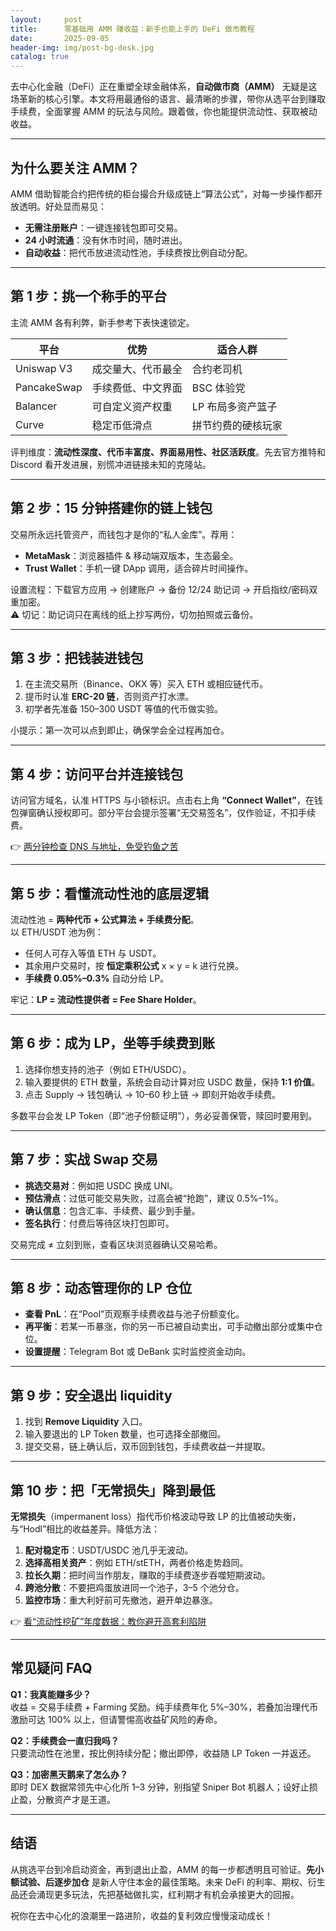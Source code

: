 ```yaml
---
layout:     post
title:      零基础用 AMM 赚收益：新手也能上手的 DeFi 做市教程
date:       2025-09-05
header-img: img/post-bg-desk.jpg
catalog: true
---
```


去中心化金融（DeFi）正在重塑全球金融体系，**自动做市商（AMM）** 无疑是这场革新的核心引擎。本文将用最通俗的语言、最清晰的步骤，带你从选平台到赚取手续费，全面掌握 AMM 的玩法与风险。跟着做，你也能提供流动性、获取被动收益。

---

## 为什么要关注 AMM？

AMM 借助智能合约把传统的柜台撮合升级成链上“算法公式”，对每一步操作都开放透明。好处显而易见：

- **无需注册账户**：一键连接钱包即可交易。  
- **24 小时流通**：没有休市时间，随时进出。  
- **自动收益**：把代币放进流动性池，手续费按比例自动分配。

---

## 第 1 步：挑一个称手的平台

主流 AMM 各有利弊，新手参考下表快速锁定。

| 平台       | 优势                              | 适合人群               |
|------------|-----------------------------------|------------------------|
| Uniswap V3 | 成交量大、代币最全               | 合约老司机             |
| PancakeSwap| 手续费低、中文界面               | BSC 体验党             |
| Balancer   | 可自定义资产权重                 | LP 布局多资产篮子      |
| Curve      | 稳定币低滑点                      | 拼节约费的硬核玩家     |

评判维度：**流动性深度、代币丰富度、界面易用性、社区活跃度**。先去官方推特和 Discord 看开发进展，别慌冲进链接未知的克隆站。

---

## 第 2 步：15 分钟搭建你的链上钱包

交易所永远托管资产，而钱包才是你的“私人金库”。荐用：

- **MetaMask**：浏览器插件 & 移动端双版本，生态最全。  
- **Trust Wallet**：手机一键 DApp 调用，适合碎片时间操作。

设置流程：下载官方应用 → 创建账户 → 备份 12/24 助记词 → 开启指纹/密码双重加密。  
⚠️ 切记：助记词只在离线的纸上抄写两份，切勿拍照或云备份。

---

## 第 3 步：把钱装进钱包

1. 在主流交易所（Binance、OKX 等）买入 ETH 或相应链代币。  
2. 提币时认准 **ERC-20 链**，否则资产打水漂。  
3. 初学者先准备 150–300 USDT 等值的代币做实验。

小提示：第一次可以点到即止，确保学会全过程再加仓。

---

## 第 4 步：访问平台并连接钱包

访问官方域名，认准 HTTPS 与小锁标识。点击右上角 **“Connect Wallet”**，在钱包弹窗确认授权即可。部分平台会提示签署“无交易签名”，仅作验证，不扣手续费。

👉 [两分钟检查 DNS 与地址，免受钓鱼之苦](https://okxdog.com/)

---

## 第 5 步：看懂流动性池的底层逻辑

流动性池 = **两种代币 + 公式算法 + 手续费分配**。  
以 ETH/USDT 池为例：

- 任何人可存入等值 ETH 与 USDT。  
- 其余用户交易时，按 **恒定乘积公式** x × y = k 进行兑换。  
- **手续费 0.05%–0.3%** 自动分给 LP。

牢记：**LP = 流动性提供者 = Fee Share Holder**。

---

## 第 6 步：成为 LP，坐等手续费到账

1. 选择你想支持的池子（例如 ETH/USDC）。  
2. 输入要提供的 ETH 数量，系统会自动计算对应 USDC 数量，保持 **1:1 价值**。  
3. 点击 Supply → 钱包确认 → 10–60 秒上链 → 即刻开始收手续费。

多数平台会发 LP Token（即“池子份额证明”），务必妥善保管，赎回时要用到。

---

## 第 7 步：实战 Swap 交易

- **挑选交易对**：例如把 USDC 换成 UNI。  
- **预估滑点**：过低可能交易失败，过高会被“抢跑”，建议 0.5%–1%。  
- **确认信息**：包含汇率、手续费、最少到手量。  
- **签名执行**：付费后等待区块打包即可。

交易完成 ≠ 立刻到账，查看区块浏览器确认交易哈希。

---

## 第 8 步：动态管理你的 LP 仓位

- **查看 PnL**：在“Pool”页观察手续费收益与池子份额变化。  
- **再平衡**：若某一币暴涨，你的另一币已被自动卖出，可手动撤出部分或集中仓位。  
- **设置提醒**：Telegram Bot 或 DeBank 实时监控资金动向。

---

## 第 9 步：安全退出 liquidity

1. 找到 **Remove Liquidity** 入口。  
2. 输入要退出的 LP Token 数量，也可选择全部撤回。  
3. 提交交易，链上确认后，双币回到钱包，手续费收益一并提取。

---

## 第 10 步：把「无常损失」降到最低

**无常损失**（impermanent loss）指代币价格波动导致 LP 的比值被动失衡，与“Hodl”相比的收益差异。降低方法：

1. **配对稳定币**：USDT/USDC 池几乎无波动。  
2. **选择高相关资产**：例如 ETH/stETH，两者价格走势趋同。  
3. **拉长久期**：把时间当作朋友，赚取的手续费逐步吞噬短期波动。  
4. **跨池分散**：不要把鸡蛋放进同一个池子，3–5 个池分仓。  
5. **监控市场**：重大利好前可先撤池，避开单边暴涨。

👉 [看“流动性挖矿”年度数据：教你避开高套利陷阱](https://okxdog.com/)

---

## 常见疑问 FAQ

**Q1：我真能赚多少？**  
收益 = 交易手续费 + Farming 奖励。纯手续费年化 5%–30%，若叠加治理代币激励可达 100% 以上，但请警惕高收益矿风险的寿命。

**Q2：手续费会一直归我吗？**  
只要流动性在池里，按比例持续分配；撤出即停，收益随 LP Token 一并返还。

**Q3：加密黑天鹅来了怎么办？**  
即时 DEX 数据常领先中心化所 1–3 分钟，别指望 Sniper Bot 机器人；设好止损止盈，分散资产才是王道。

---

## 结语

从挑选平台到冷启动资金，再到退出止盈，AMM 的每一步都透明且可验证。**先小额试验、后逐步加仓** 是新人守住本金的最佳策略。未来 DeFi 的利率、期权、衍生品还会涌现更多玩法，先把基础做扎实，红利期才有机会承接更大的回报。

祝你在去中心化的浪潮里一路进阶，收益的复利效应慢慢滚动成长！